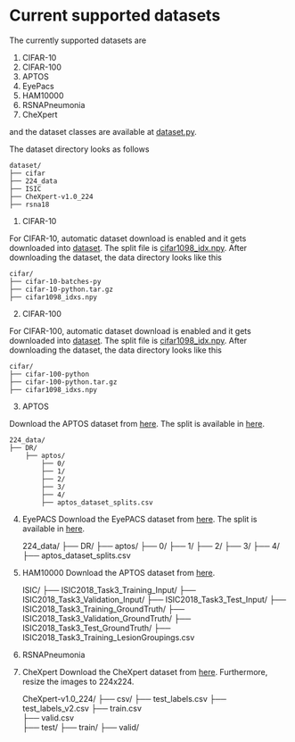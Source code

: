 # Current supported datasets
The currently supported datasets are

1. CIFAR-10
2. CIFAR-100
3. APTOS
4. EyePacs
5. HAM10000
6. RSNAPneumonia
7. CheXpert

and the dataset classes are available at [dataset.py](dataset.py).

The dataset directory looks as follows

    dataset/
    ├── cifar
    ├── 224_data
    ├── ISIC
    ├── CheXpert-v1.0_224
    ├── rsna18
    


1. CIFAR-10

For CIFAR-10, automatic dataset download is enabled and it gets downloaded into [dataset](./dataset). The split file is [cifar1098_idx.npy](./dataset/cifar/cifar1098_idxs.npy). After downloading the dataset, the data directory looks like this


    cifar/
    ├── cifar-10-batches-py
    ├── cifar-10-python.tar.gz
    ├── cifar1098_idxs.npy


2. CIFAR-100

For CIFAR-100, automatic dataset download is enabled and it gets downloaded into [dataset](./dataset). The split file is [cifar1098_idx.npy](./dataset/cifar/cifar1098_idxs.npy). After downloading the dataset, the data directory looks like this


    cifar/
    ├── cifar-100-python
    ├── cifar-100-python.tar.gz
    ├── cifar1098_idxs.npy

3. APTOS

Download the APTOS dataset from [here](https://www.kaggle.com/competitions/aptos2019-blindness-detection). The split is available in [here](./dataset/224_data/DR/aptos/aptos_dataset_splits.csv).


    224_data/
    ├── DR/
        ├── aptos/
            ├── 0/
            ├── 1/
            ├── 2/
            ├── 3/
            ├── 4/
            ├── aptos_dataset_splits.csv

4. EyePACS
Download the EyePACS dataset from [here](https://www.kaggle.com/competitions/aptos2019-blindness-detection). The split is available in [here](./dataset/224_data/DR/eyepacs/eyepacs_dataset_splits.csv).


    224_data/
    ├── DR/
        ├── aptos/
            ├── 0/
            ├── 1/
            ├── 2/
            ├── 3/
            ├── 4/
            ├── aptos_dataset_splits.csv 


5.  HAM10000
Download the APTOS dataset from [here](https://challenge.isic-archive.com/data/#2018).


    ISIC/
        ├── ISIC2018_Task3_Training_Input/
        ├── ISIC2018_Task3_Validation_Input/
        ├── ISIC2018_Task3_Test_Input/
        ├── ISIC2018_Task3_Training_GroundTruth/
        ├── ISIC2018_Task3_Validation_GroundTruth/
        ├── ISIC2018_Task3_Test_GroundTruth/
        ├── ISIC2018_Task3_Training_LesionGroupings.csv


6. RSNAPneumonia




7. CheXpert
Download the CheXpert dataset from [here](https://stanfordmlgroup.github.io/competitions/chexpert/). Furthermore, resize the images to 224x224.

    CheXpert-v1.0_224/
        ├── csv/
            ├── test_labels.csv
            ├── test_labels_v2.csv
            ├── train.csv            
            ├── valid.csv           
        ├── test/
        ├── train/
        ├── valid/